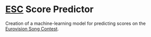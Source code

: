 #   [ESC](https://eurovision.tv/) Score Predictor

Creation of a machine-learning model for predicting scores on the [Eurovision Song Contest](https://eurovision.tv/).
